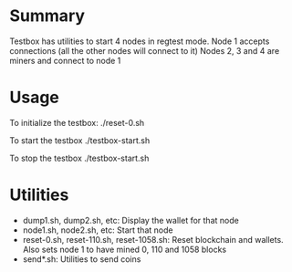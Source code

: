# Summary
Testbox has utilities to start 4 nodes in regtest mode.
Node 1 accepts connections (all the other nodes will connect to it)
Nodes 2, 3 and 4 are miners and connect to node 1

# Usage
To initialize the testbox:
./reset-0.sh

To start the testbox
./testbox-start.sh

To stop the testbox
./testbox-start.sh
 
# Utilities
* dump1.sh, dump2.sh, etc: Display the wallet for that node
* node1.sh, node2.sh, etc: Start that node
* reset-0.sh, reset-110.sh, reset-1058.sh: Reset blockchain and wallets. Also sets node 1 to have mined 0, 110 and 1058 blocks
* send*.sh: Utilities to send coins   
 